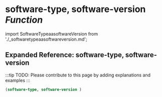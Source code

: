 # **software-type, software-version** *Function*

import SoftwareTypeaasoftwareVersion from './_softwaretypeaasoftwareversion.md';

<SoftwareTypeaasoftwareVersion />

## Expanded Reference: software-type, software-version

:::tip
TODO: Please contribute to this page by adding explanations and examples
:::

```lisp
(software-type, software-version )
```
